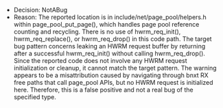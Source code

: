 - Decision: NotABug
- Reason: The reported location is in include/net/page_pool/helpers.h within page_pool_put_page(), which handles page pool reference counting and recycling. There is no use of hwrm_req_init(), hwrm_req_replace(), or hwrm_req_drop() in this code path. The target bug pattern concerns leaking an HWRM request buffer by returning after a successful hwrm_req_init() without calling hwrm_req_drop(). Since the reported code does not involve any HWRM request initialization or cleanup, it cannot match the target pattern. The warning appears to be a misattribution caused by navigating through bnxt RX free paths that call page_pool APIs, but no HWRM request is initialized here. Therefore, this is a false positive and not a real bug of the specified type.
